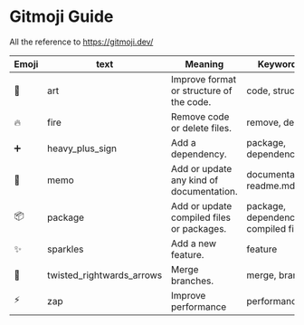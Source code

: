 # Gitmoji Guide
All the reference to https://gitmoji.dev/

| Emoji | text | Meaning | Keywords |
| ----- | ---- | ------- | -------- |
| :art: | art | Improve format or structure of the code. | code, structure |
| :fire: | fire | Remove code or delete files. | remove, delete |
| :heavy_plus_sign: | heavy_plus_sign | Add a dependency. | package, dependency |
| :memo: | memo | Add or update any kind of documentation. | documentation, readme.md |
| :package:| package | Add or update compiled files or packages. | package, dependency, compiled file |
| :sparkles: | sparkles | Add a new feature. | feature |
| :twisted_rightwards_arrows: | twisted_rightwards_arrows | Merge branches. | merge, branch |
| :zap: | zap | Improve performance | performance |

